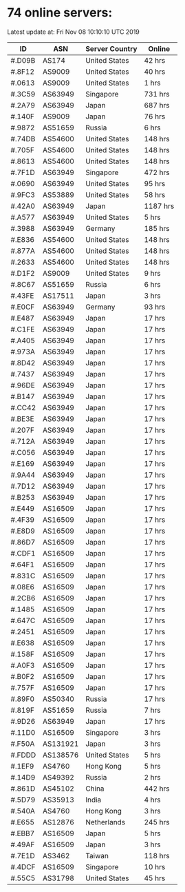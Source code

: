 # 74 online servers:

Latest update at: Fri Nov 08 10:10:10 UTC 2019

| ID | ASN | Server Country | Online |
| -- | --- | -------------- | ------ |
| #.D09B | AS174 | United States | 42 hrs |
| #.8F12 | AS9009 | United States | 40 hrs |
| #.0613 | AS9009 | United States | 1 hrs |
| #.3C59 | AS63949 | Singapore | 731 hrs |
| #.2A79 | AS63949 | Japan | 687 hrs |
| #.140F | AS9009 | Japan | 76 hrs |
| #.9872 | AS51659 | Russia | 6 hrs |
| #.74DB | AS54600 | United States | 148 hrs |
| #.705F | AS54600 | United States | 148 hrs |
| #.8613 | AS54600 | United States | 148 hrs |
| #.7F1D | AS63949 | Singapore | 472 hrs |
| #.0690 | AS63949 | United States | 95 hrs |
| #.9FC3 | AS53889 | United States | 58 hrs |
| #.42A0 | AS63949 | Japan | 1187 hrs |
| #.A577 | AS63949 | United States | 5 hrs |
| #.3988 | AS63949 | Germany | 185 hrs |
| #.E836 | AS54600 | United States | 148 hrs |
| #.877A | AS54600 | United States | 148 hrs |
| #.2633 | AS54600 | United States | 148 hrs |
| #.D1F2 | AS9009 | United States | 9 hrs |
| #.8C67 | AS51659 | Russia | 6 hrs |
| #.43FE | AS17511 | Japan | 3 hrs |
| #.E0CF | AS63949 | Germany | 93 hrs |
| #.E487 | AS63949 | Japan | 17 hrs |
| #.C1FE | AS63949 | Japan | 17 hrs |
| #.A405 | AS63949 | Japan | 17 hrs |
| #.973A | AS63949 | Japan | 17 hrs |
| #.8D42 | AS63949 | Japan | 17 hrs |
| #.7437 | AS63949 | Japan | 17 hrs |
| #.96DE | AS63949 | Japan | 17 hrs |
| #.B147 | AS63949 | Japan | 17 hrs |
| #.CC42 | AS63949 | Japan | 17 hrs |
| #.BE3E | AS63949 | Japan | 17 hrs |
| #.207F | AS63949 | Japan | 17 hrs |
| #.712A | AS63949 | Japan | 17 hrs |
| #.C056 | AS63949 | Japan | 17 hrs |
| #.E169 | AS63949 | Japan | 17 hrs |
| #.9A44 | AS63949 | Japan | 17 hrs |
| #.7D12 | AS63949 | Japan | 17 hrs |
| #.B253 | AS63949 | Japan | 17 hrs |
| #.E449 | AS16509 | Japan | 17 hrs |
| #.4F39 | AS16509 | Japan | 17 hrs |
| #.E8D9 | AS16509 | Japan | 17 hrs |
| #.86D7 | AS16509 | Japan | 17 hrs |
| #.CDF1 | AS16509 | Japan | 17 hrs |
| #.64F1 | AS16509 | Japan | 17 hrs |
| #.831C | AS16509 | Japan | 17 hrs |
| #.08E6 | AS16509 | Japan | 17 hrs |
| #.2CB6 | AS16509 | Japan | 17 hrs |
| #.1485 | AS16509 | Japan | 17 hrs |
| #.647C | AS16509 | Japan | 17 hrs |
| #.2451 | AS16509 | Japan | 17 hrs |
| #.E638 | AS16509 | Japan | 17 hrs |
| #.158F | AS16509 | Japan | 17 hrs |
| #.A0F3 | AS16509 | Japan | 17 hrs |
| #.B0F2 | AS16509 | Japan | 17 hrs |
| #.757F | AS16509 | Japan | 17 hrs |
| #.89F0 | AS50340 | Russia | 17 hrs |
| #.819F | AS51659 | Russia | 7 hrs |
| #.9D26 | AS63949 | Japan | 17 hrs |
| #.11D0 | AS16509 | Singapore | 3 hrs |
| #.F50A | AS131921 | Japan | 3 hrs |
| #.FDDD | AS138576 | United States | 5 hrs |
| #.1EF9 | AS4760 | Hong Kong | 5 hrs |
| #.14D9 | AS49392 | Russia | 2 hrs |
| #.861D | AS45102 | China | 442 hrs |
| #.5D79 | AS35913 | India | 4 hrs |
| #.540A | AS4760 | Hong Kong | 3 hrs |
| #.E655 | AS12876 | Netherlands | 245 hrs |
| #.EBB7 | AS16509 | Japan | 5 hrs |
| #.49AF | AS16509 | Japan | 3 hrs |
| #.7E1D | AS3462 | Taiwan | 118 hrs |
| #.4DCF | AS16509 | Singapore | 10 hrs |
| #.55C5 | AS31798 | United States | 45 hrs |


